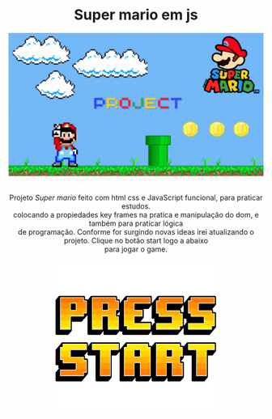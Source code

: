 <h1 align="center"> Super mario em js </h1>

  <div align="center">
    <img src="./imagens/thunb projec mario em js (1).gif" />
  <br/>
    <br/>
  <p>
    Projeto <i>Super mario</i> feito com html css e JavaScript funcional, para praticar estudos. <br/>
    colocando a propiedades key frames na pratica e manipulação do dom, e também para praticar lógica <br/>
    de programação. Conforme for surgindo novas ideas irei atualizando o projeto. Clique no botão start logo a abaixo <br/>
    para jogar o game.
  </p>
  </div>
  
  <div align="center">
  <a href="https://github.com/diegorocha125487/Projeto-Marioh"><img width="330px" height="300px" src="./imagens/startMario.gif" /></a>
  </div>
  
  
 

